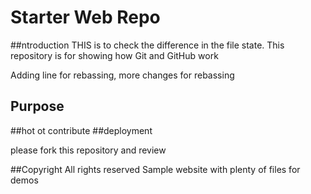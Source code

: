 # Starter Web Repo
##ntroduction
THIS is to check the difference in the file state.
This repository is for showing how Git and GitHub work

Adding line for rebassing, more changes for rebassing
## Purpose
##hot ot contribute
##deployment

please fork this repository and review

##Copyright
All rights reserved
Sample website with plenty of files for demos